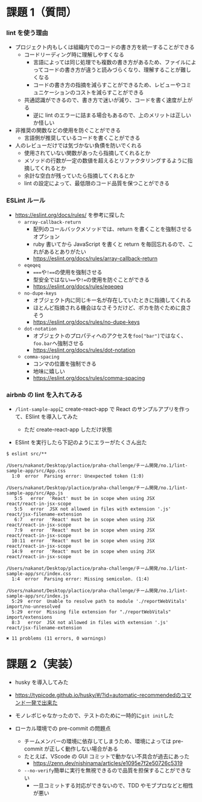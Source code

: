 # 課題 1（質問）

### lint を使う理由

- プロジェクト内もしくは組織内でのコードの書き方を統一することができる
  - コードリーディング時に理解しやすくなる
    - 言語によっては同じ処理でも複数の書き方があるため、ファイルによってコードの書き方が違うと読みづらくなり、理解することが難しくなる
    - コードの書き方の指摘を減らすことができるため、レビューやコミュニケーションのコストを減らすことができる
  - 共通認識ができるので、書き方で迷いが減り、コードを書く速度が上がる
    - 逆に lint のエラーに詰まる場合もあるので、上のメリットは正しいか怪しい
- 非推奨の関数などの使用を防ぐことができる
  - 言語側が推奨しているコードを書くことができる
- 人のレビューだけでは気づかない負債を防いでくれる
  - 使用されていない関数があったら指摘してくれるとか
  - メソッドの行数が一定の数値を超えるとリファクタリングするように指摘してくれるとか
  - 余計な空白が残っていたら指摘してくれるとか
  - lint の設定によって、最低限のコード品質を保つことができる

### ESLint ルール

- https://eslint.org/docs/rules/ を参考に探した
  - `array-callback-return`
    - 配列のコールバックメソッドでは、return を書くことを強制させるオプション
    - ruby 書いてから JavaScript を書くと return を毎回忘れるので、これがあるとありがたい
    - https://eslint.org/docs/rules/array-callback-return
  - `eqeqeq`
    - `===`や`!==`の使用を強制させる
    - 型安全ではない`==`や`!=`の使用を防ぐことができる
    - https://eslint.org/docs/rules/eqeqeq
  - `no-dupe-keys`
    - オブジェクト内に同じキー名が存在していたときに指摘してくれる
    - ほとんど指摘される機会はなさそうだけど、ポカを防ぐために良さそう
    - https://eslint.org/docs/rules/no-dupe-keys
  - `dot-notation`
    - オブジェクトのプロパティへのアクセスを`foo["bar"]`ではなく、`foo.bar`へ強制させる
    - https://eslint.org/docs/rules/dot-notation
  - `comma-spacing`
    - コンマの位置を強制できる
    - 地味に嬉しい
    - https://eslint.org/docs/rules/comma-spacing

### airbnb の lint を入れてみる

- `/lint-sample-app`に create-react-app で React のサンプルアプリを作って、ESlint を導入してみた

  - ただ create-react-app しただけ状態

- ESlint を実行したら下記のようにエラーがたくさん出た

```
$ eslint src/**

/Users/nakanot/Desktop/plactice/praha-challenge/チーム開発/no.1/lint-sample-app/src/App.css
  1:0  error  Parsing error: Unexpected token (1:0)

/Users/nakanot/Desktop/plactice/praha-challenge/チーム開発/no.1/lint-sample-app/src/App.js
   5:5   error  'React' must be in scope when using JSX        react/react-in-jsx-scope
   5:5   error  JSX not allowed in files with extension '.js'  react/jsx-filename-extension
   6:7   error  'React' must be in scope when using JSX        react/react-in-jsx-scope
   7:9   error  'React' must be in scope when using JSX        react/react-in-jsx-scope
  10:11  error  'React' must be in scope when using JSX        react/react-in-jsx-scope
  14:9   error  'React' must be in scope when using JSX        react/react-in-jsx-scope

/Users/nakanot/Desktop/plactice/praha-challenge/チーム開発/no.1/lint-sample-app/src/index.css
  1:4  error  Parsing error: Missing semicolon. (1:4)

/Users/nakanot/Desktop/plactice/praha-challenge/チーム開発/no.1/lint-sample-app/src/index.js
  5:29  error  Unable to resolve path to module './reportWebVitals'  import/no-unresolved
  5:29  error  Missing file extension for "./reportWebVitals"        import/extensions
  8:3   error  JSX not allowed in files with extension '.js'         react/jsx-filename-extension

✖ 11 problems (11 errors, 0 warnings)
```

# 課題 2（実装）

- husky を導入してみた
- https://typicode.github.io/husky/#/?id=automatic-recommendedのコマンド一発で出来た
- モノレポじゃなかったので、テストのために一時的に`git init`した

- ローカル環境での pre-commit の問題点
  - チームメンバーの環境に依存してしまうため、環境によっては pre-commit が正しく動作しない場合がある
  - たとえば、VScode の GUI コミットで動かない不具合が過去にあった
    - https://zenn.dev/nishinama/articles/e1095e7f2e50726c5319
  - `--no-verify`簡単に実行を無視できるので品質を担保することができない
    - 一旦コミットする対応ができないので、TDD やモブプロなどと相性が悪い
